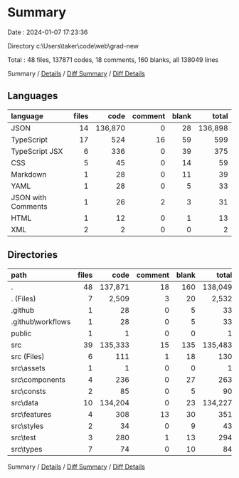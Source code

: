 # Summary

Date : 2024-01-07 17:23:36

Directory c:\\Users\\taker\\code\\web\\grad-new

Total : 48 files,  137871 codes, 18 comments, 160 blanks, all 138049 lines

Summary / [Details](details.md) / [Diff Summary](diff.md) / [Diff Details](diff-details.md)

## Languages
| language | files | code | comment | blank | total |
| :--- | ---: | ---: | ---: | ---: | ---: |
| JSON | 14 | 136,870 | 0 | 28 | 136,898 |
| TypeScript | 17 | 524 | 16 | 59 | 599 |
| TypeScript JSX | 6 | 336 | 0 | 39 | 375 |
| CSS | 5 | 45 | 0 | 14 | 59 |
| Markdown | 1 | 28 | 0 | 11 | 39 |
| YAML | 1 | 28 | 0 | 5 | 33 |
| JSON with Comments | 1 | 26 | 2 | 3 | 31 |
| HTML | 1 | 12 | 0 | 1 | 13 |
| XML | 2 | 2 | 0 | 0 | 2 |

## Directories
| path | files | code | comment | blank | total |
| :--- | ---: | ---: | ---: | ---: | ---: |
| . | 48 | 137,871 | 18 | 160 | 138,049 |
| . (Files) | 7 | 2,509 | 3 | 20 | 2,532 |
| .github | 1 | 28 | 0 | 5 | 33 |
| .github\\workflows | 1 | 28 | 0 | 5 | 33 |
| public | 1 | 1 | 0 | 0 | 1 |
| src | 39 | 135,333 | 15 | 135 | 135,483 |
| src (Files) | 6 | 111 | 1 | 18 | 130 |
| src\\assets | 1 | 1 | 0 | 0 | 1 |
| src\\components | 4 | 236 | 0 | 27 | 263 |
| src\\consts | 2 | 85 | 0 | 5 | 90 |
| src\\data | 10 | 134,204 | 0 | 23 | 134,227 |
| src\\features | 4 | 308 | 13 | 30 | 351 |
| src\\styles | 2 | 34 | 0 | 9 | 43 |
| src\\test | 3 | 280 | 1 | 13 | 294 |
| src\\types | 7 | 74 | 0 | 10 | 84 |

Summary / [Details](details.md) / [Diff Summary](diff.md) / [Diff Details](diff-details.md)